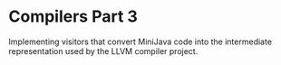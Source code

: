 # Compilers Part 3

Implementing visitors that convert MiniJava code into the intermediate representation used by the LLVM compiler project.
